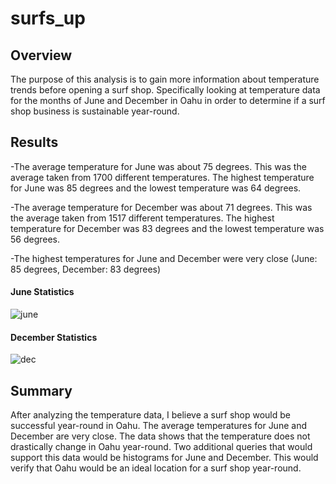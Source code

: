 # surfs_up
## Overview 
The purpose of this analysis is to gain more information about temperature trends before opening a surf shop. Specifically looking at temperature data for the months of June and December in Oahu in order to determine if a surf shop business is sustainable year-round.
## Results
-The average temperature for June was about 75 degrees. This was the average taken from 1700 different temperatures. The highest temperature for June was 85 degrees and the lowest temperature was 64 degrees.

-The average temperature for December was about 71 degrees. This was the average taken from 1517 different temperatures. The highest temperature for December was 83 degrees and the lowest temperature was 56 degrees.

-The highest temperatures for June and December were very close (June: 85 degrees, December: 83 degrees)

#### June Statistics

![june](https://user-images.githubusercontent.com/107209737/182484760-2ba82e5d-79e3-41e0-86c4-8ca76dbd35dc.png)


#### December Statistics

![dec](https://user-images.githubusercontent.com/107209737/182484774-62adb445-85dd-4b9c-82da-10b8d28bda8c.png)

## Summary
After analyzing the temperature data, I believe a surf shop would be successful year-round in Oahu. The average temperatures for June and December are very close. The data shows that the temperature does not drastically change in Oahu year-round. Two additional queries that would support this data would be histograms for June and December. This would verify that Oahu would be an ideal location for a surf shop year-round.
